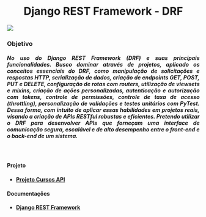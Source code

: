 <h1 align="center"> Django REST Framework - DRF</h1>

<img src="https://www.fullstackpython.com/img/logos/django-rest-framework.png"/>

<h3>Objetivo</h3>

<h5 align="justify">No uso do Django REST Framework (DRF) e suas principais funcionalidades. Busco dominar através de projetos, aplicado os conceitos essenciais do DRF, como manipulação de solicitações e respostas HTTP, serialização de dados, criação de endpoints GET, POST, PUT e DELETE, configuração de rotas com routers, utilização de viewsets e mixins, criação de ações personalizadas, autenticação e autorização com tokens, controle de permissões, controle de taxa de acesso (throttling), personalização de validações e testes unitários com PyTest. Dessa forma, com intuito de aplicar essas habilidades em projetos reais, visando a criação de APIs RESTful robustas e eficientes. Pretendo utilizar o DRF para desenvolver APIs que forneçam uma interface de comunicação segura, escalável e de alto desempenho entre o front-end e o back-end de um sistema.</h5>

<br>

<h4>Projeto</h4>
<ul>
    <li><h4><a href="https://github.com/pedro-hnrq/Python_-_Django/tree/main/DJANGO_NINJA">Projeto Cursos API</a></h4></li>
</ul>
<h4>Documentações</h4>
<ul>
    <li><h4><a href="https://www.django-rest-framework.org/">Django REST Framework</a></h4></li>
</ul>